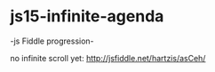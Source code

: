 js15-infinite-agenda
====================

-js Fiddle progression-

no infinite scroll yet:
http://jsfiddle.net/hartzis/asCeh/


